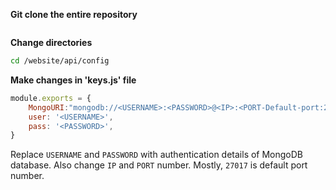 **Git clone the entire repository**

```bash

```

**Change directories**

```bash
cd /website/api/config
```

**Make changes in 'keys.js' file**

```javascript
module.exports = {
    MongoURI:"mongodb://<USERNAME>:<PASSWORD>@<IP>:<PORT-Default-port:27017>/serverCool",
    user: '<USERNAME>',
    pass: '<PASSWORD>',
}
```

Replace `USERNAME`  and `PASSWORD` with authentication details of MongoDB database. Also change `IP` and `PORT` number. Mostly, `27017` is default port number.  
